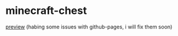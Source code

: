 # minecraft-chest

[preview](https://raideno.github.io/minecraft-chest/) (habing some issues with github-pages, i will fix them soon)
